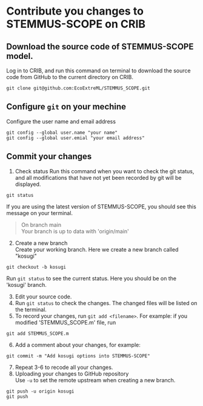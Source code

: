 # Contribute you changes to STEMMUS-SCOPE on CRIB
## Download the source code of STEMMUS-SCOPE model. 
Log in to CRIB, and run this command on terminal to download the source code from GitHub to the current directory on CRIB.
```
git clone git@github.com:EcoExtreML/STEMMUS_SCOPE.git
```
## Configure `git` on your mechine
Configure the user name and email address
```
git config --global user.name "your name"
git config --global user.emial "your email address"
```
## Commit your changes
1. Check status 
Run this command when you want to check the git status, and all modifications that have not yet been recorded by git will be displayed.
```
git status
```
If you are using the latest version of STEMMUS-SCOPE, you should see this message on your terminal.
> On branch main<br>
> Your branch is up to data with 'origin/main'


2. Create a new branch<br>
Create your working branch. Here we create a new branch called "kosugi"

```
git checkout -b kosugi
```
Run `git status` to see the current status. Here you should be on the 'kosugi' branch.

3. Edit your source code.
4. Run `git status` to check the changes. The changed files will be listed on the terminal.
5. To record your changes, run  `git add <filename>`. For example: if you modified 'STEMMUS_SCOPE.m' file, run
```
git add STEMMUS_SCOPE.m
```

6. Add a comment about your changes, for example:
```
git commit -m "Add kosugi options into STEMMUS-SCOPE"
```
7. Repeat 3-6 to recode all your changes.
8. Uploading your changes to GitHub repository<br>
Use `-u` to set the remote upstream when creating a new branch.
```
git push -u origin kosugi
git push
```



